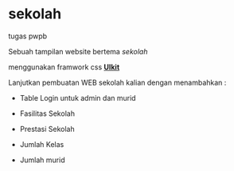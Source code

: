 # sekolah
tugas pwpb

Sebuah tampilan website bertema *sekolah*

menggunakan framwork css [__UIkit__](https://getuikit.com/)

Lanjutkan pembuatan WEB sekolah kalian dengan menambahkan :
- Table Login untuk admin dan murid

- Fasilitas Sekolah
- Prestasi Sekolah

- Jumlah Kelas
- Jumlah murid